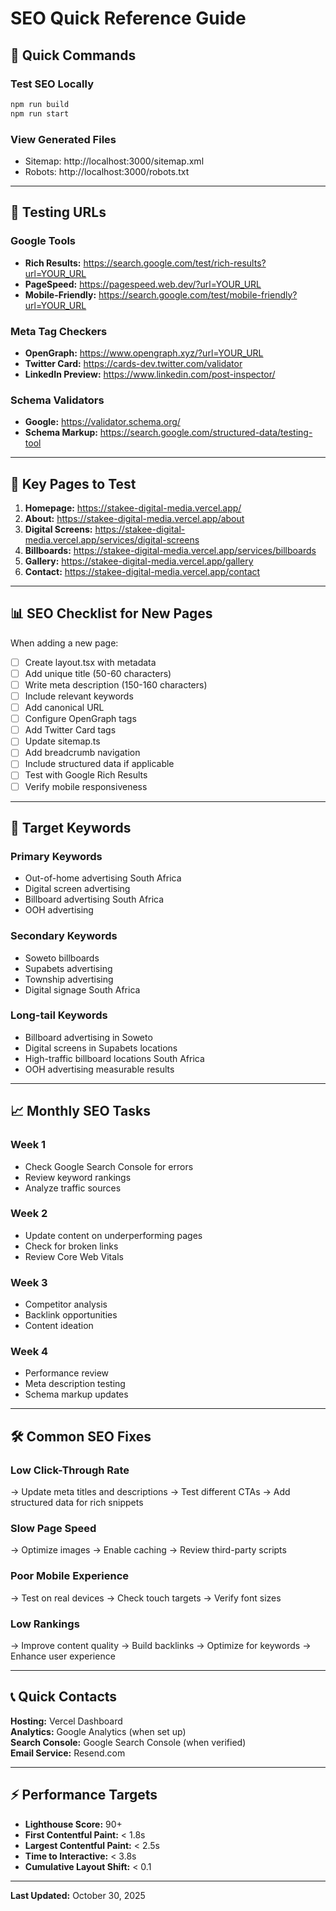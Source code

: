 # SEO Quick Reference Guide

## 🚀 Quick Commands

### Test SEO Locally
```bash
npm run build
npm run start
```

### View Generated Files
- Sitemap: http://localhost:3000/sitemap.xml
- Robots: http://localhost:3000/robots.txt

---

## 📱 Testing URLs

### Google Tools
- **Rich Results:** https://search.google.com/test/rich-results?url=YOUR_URL
- **PageSpeed:** https://pagespeed.web.dev/?url=YOUR_URL
- **Mobile-Friendly:** https://search.google.com/test/mobile-friendly?url=YOUR_URL

### Meta Tag Checkers
- **OpenGraph:** https://www.opengraph.xyz/?url=YOUR_URL
- **Twitter Card:** https://cards-dev.twitter.com/validator
- **LinkedIn Preview:** https://www.linkedin.com/post-inspector/

### Schema Validators
- **Google:** https://validator.schema.org/
- **Schema Markup:** https://search.google.com/structured-data/testing-tool

---

## 🎯 Key Pages to Test

1. **Homepage:** https://stakee-digital-media.vercel.app/
2. **About:** https://stakee-digital-media.vercel.app/about
3. **Digital Screens:** https://stakee-digital-media.vercel.app/services/digital-screens
4. **Billboards:** https://stakee-digital-media.vercel.app/services/billboards
5. **Gallery:** https://stakee-digital-media.vercel.app/gallery
6. **Contact:** https://stakee-digital-media.vercel.app/contact

---

## 📊 SEO Checklist for New Pages

When adding a new page:

- [ ] Create layout.tsx with metadata
- [ ] Add unique title (50-60 characters)
- [ ] Write meta description (150-160 characters)
- [ ] Include relevant keywords
- [ ] Add canonical URL
- [ ] Configure OpenGraph tags
- [ ] Add Twitter Card tags
- [ ] Update sitemap.ts
- [ ] Add breadcrumb navigation
- [ ] Include structured data if applicable
- [ ] Test with Google Rich Results
- [ ] Verify mobile responsiveness

---

## 🔑 Target Keywords

### Primary Keywords
- Out-of-home advertising South Africa
- Digital screen advertising
- Billboard advertising South Africa
- OOH advertising

### Secondary Keywords
- Soweto billboards
- Supabets advertising
- Township advertising
- Digital signage South Africa

### Long-tail Keywords
- Billboard advertising in Soweto
- Digital screens in Supabets locations
- High-traffic billboard locations South Africa
- OOH advertising measurable results

---

## 📈 Monthly SEO Tasks

### Week 1
- Check Google Search Console for errors
- Review keyword rankings
- Analyze traffic sources

### Week 2
- Update content on underperforming pages
- Check for broken links
- Review Core Web Vitals

### Week 3
- Competitor analysis
- Backlink opportunities
- Content ideation

### Week 4
- Performance review
- Meta description testing
- Schema markup updates

---

## 🛠️ Common SEO Fixes

### Low Click-Through Rate
→ Update meta titles and descriptions
→ Test different CTAs
→ Add structured data for rich snippets

### Slow Page Speed
→ Optimize images
→ Enable caching
→ Review third-party scripts

### Poor Mobile Experience
→ Test on real devices
→ Check touch targets
→ Verify font sizes

### Low Rankings
→ Improve content quality
→ Build backlinks
→ Optimize for keywords
→ Enhance user experience

---

## 📞 Quick Contacts

**Hosting:** Vercel Dashboard  
**Analytics:** Google Analytics (when set up)  
**Search Console:** Google Search Console (when verified)  
**Email Service:** Resend.com

---

## ⚡ Performance Targets

- **Lighthouse Score:** 90+
- **First Contentful Paint:** < 1.8s
- **Largest Contentful Paint:** < 2.5s
- **Time to Interactive:** < 3.8s
- **Cumulative Layout Shift:** < 0.1

---

**Last Updated:** October 30, 2025

